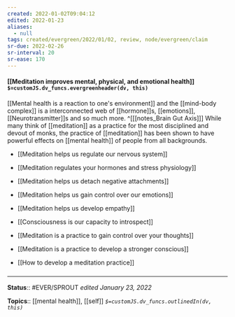```yaml
---
created: 2022-01-02T09:04:12 
edited: 2022-01-23
aliases:
  - null
tags: created/evergreen/2022/01/02, review, node/evergreen/claim
sr-due: 2022-02-26
sr-interval: 20
sr-ease: 170
---
```


#### [[Meditation improves mental, physical, and emotional health]] `$=customJS.dv_funcs.evergreenheader(dv, this)`

[[Mental health is a reaction to one's environment]] and the [[mind-body complex]] is a interconnected web of [[hormone]]s, [[emotions]], [[Neurotransmitter]]s and so much more.
^[[[notes_Brain Gut Axis]]]
While many think of [[meditation]] as a practice for the most disciplined and devout of monks, the practice of [[meditation]] has been shown to have powerful effects on [[mental health]] of people from all backgrounds.  

- [[Meditation helps us regulate our nervous system]]
- [[Meditation regulates your hormones and stress physiology]]

- [[Meditation helps us detach negative attachments]]
- [[Meditation helps us gain control over our emotions]]
- [[Meditation helps us develop empathy]]

- [[Consciousness is our capacity to introspect]]
- [[Meditation is a practice to gain control over your thoughts]]
- [[Meditation is a practice to develop a stronger conscious]]

- [[How to develop a meditation practice]]

### <hr class="footnote"/>

**Status**:: #EVER/SPROUT 
*edited January 23, 2022*

**Topics**:: [[mental health]], [[self]]
*`$=customJS.dv_funcs.outlinedIn(dv, this)`*
